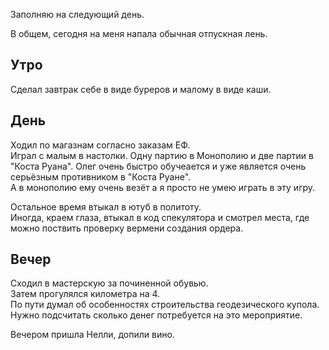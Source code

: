 Заполняю на следующий день.

В общем, сегодня на меня напала обычная отпускная лень.
## Утро
Сделал завтрак себе в виде буреров и малому в виде каши.
## День
Ходил по магазнам согласно заказам ЕФ.  
Играл с малым в настолки. Одну партию в Монополию и две партии в "Коста Руана". Олег очень быстро обучеается и уже является очень серьёзным противником в "Коста Руане".  
А в монополию ему очень везёт а я просто не умею играть в эту игру.

Остальное время втыкал в ютуб в политоту.  
Иногда, краем глаза, втыкал в код спекулятора и смотрел места, где можно поствить проверку вермени создания ордера.
## Вечер
Сходил в мастерскую за починенной обувью.  
Затем прогулялся километра на 4.  
По пути думал об особенностях строительства геодезического купола. Нужно подсчитать сколько денег потребуется на это мероприятие.

Вечером пришла Нелли, допили вино.
